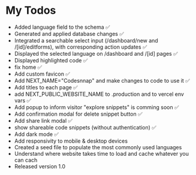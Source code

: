 # My Todos

- Added language field to the schema ✅
- Generated and applied database changes ✅
- Integrated a searchable select input (/dashboard/new and /[id]/editforms), with corresponding action updates ✅
- Displayed the selected language on /dashboard and /[id] pages ✅
- Displayed highlighted code ✅
- fix home ✅
- Add custom favicon ✅
- Add NEXT_NAME="Codesnnap" and make changes to code to use it ✅
- Add titles to each page ✅
- add NEXT_PUBLIC_WEBSITE_NAME to .production and to vercel env vars ✅
- Add popup to inform visitor "explore snippets" is comming soon ✅
- Add confirmation modal for delete snippet button ✅
- Add share link modal ✅
- show shareable code snippets (without authentication) ✅
- Add dark mode ✅
- Add responsivity to mobile & desktop devices
- Created a seed file to populate the most commonly used languages
- Understand where website takes time to load and cache whatever you can cach
- Released version 1.0
